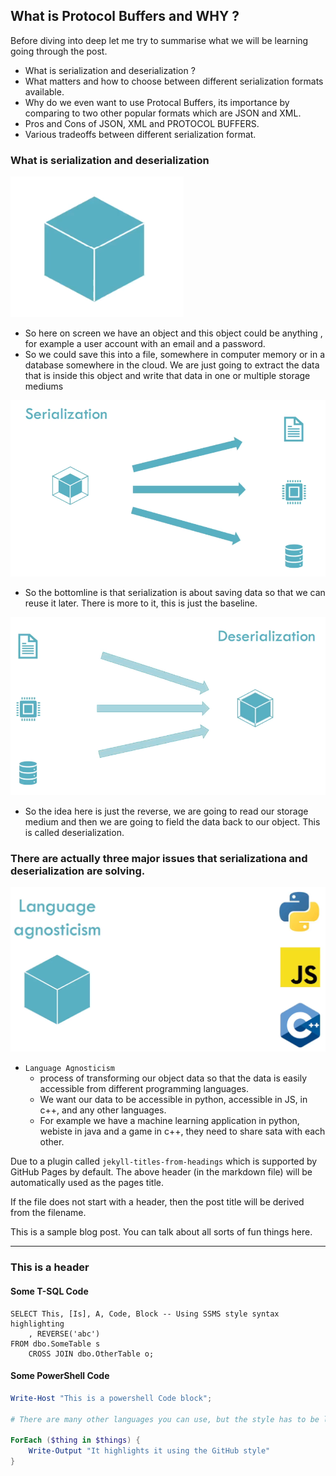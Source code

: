 ## What is Protocol Buffers and WHY ?

Before diving into deep let me try to summarise what we will be learning going through the post.
- What is serialization and deserialization ? 
- What matters and how to choose between different serialization formats available.
- Why do we even want to use Protocal Buffers, its importance by comparing to two other popular formats which are JSON and XML. 
- Pros and Cons of JSON, XML and PROTOCOL BUFFERS.
- Various tradeoffs between different serialization format.

### What is serialization and deserialization
![alt text](/docs/assets/1.png)
- So here on screen we have an object and this object could be anything , for example  a user account with an email and a password. 
- So we could save this into a file, somewhere in computer memory or in a database somewhere in the cloud. We are just going to extract the data that is inside this object and write that data in one or multiple storage mediums

![alt text](/docs/assets/2.png)
- So the bottomline is that serialization is about saving data so that we can reuse it later. There is more to it, this is just the baseline.

![alt text](/docs/assets/3.png)
- So the idea here is just the reverse, we are going to read our storage medium and then we are going to field the data back to our object. This is called deserialization.

### There are actually three major issues that serializationa and deserialization are solving. 

![alt text](/docs/assets/5.png)

- `Language Agnosticism` 
    -  process of transforming our object data so that the data is easily accessible from different programming languages.
    - We want our data to be accessible in python, accessible in JS, in c++, and any other languages.
    - For example we have a machine learning application in python, webiste in java and a game in c++, they need to share sata with each other.

























Due to a plugin called `jekyll-titles-from-headings` which is supported by GitHub Pages by default. The above header (in the markdown file) will be automatically used as the pages title.

If the file does not start with a header, then the post title will be derived from the filename.

This is a sample blog post. You can talk about all sorts of fun things here.

---

### This is a header

#### Some T-SQL Code

```tsql
SELECT This, [Is], A, Code, Block -- Using SSMS style syntax highlighting
    , REVERSE('abc')
FROM dbo.SomeTable s
    CROSS JOIN dbo.OtherTable o;
```

#### Some PowerShell Code

```powershell
Write-Host "This is a powershell Code block";

# There are many other languages you can use, but the style has to be loaded first

ForEach ($thing in $things) {
    Write-Output "It highlights it using the GitHub style"
}
```
